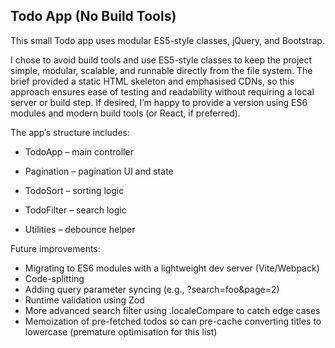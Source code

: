 ## Todo App (No Build Tools)

This small Todo app uses modular ES5-style classes, jQuery, and Bootstrap.

I chose to avoid build tools and use ES5-style classes to keep the project simple, modular, scalable, and runnable directly from the file system. The brief provided a static HTML skeleton and emphasised CDNs, so this approach ensures ease of testing and readability without requiring a local server or build step.
If desired, I’m happy to provide a version using ES6 modules and modern build tools (or React, if preferred).

The app’s structure includes:

- TodoApp – main controller

- Pagination – pagination UI and state

- TodoSort – sorting logic

- TodoFilter – search logic

- Utilities – debounce helper

Future improvements:

- Migrating to ES6 modules with a lightweight dev server (Vite/Webpack)
- Code-splitting
- Adding query parameter syncing (e.g., ?search=foo&page=2)
- Runtime validation using Zod
- More advanced search filter using .localeCompare to catch edge cases
- Memoization of pre-fetched todos so can pre-cache converting titles to lowercase (premature optimisation for this list)